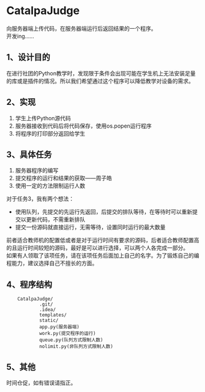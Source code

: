 # CatalpaJudge

向服务器端上传代码，在服务器端运行后返回结果的一个程序。<br>
开发ing……

## 1、设计目的

在进行社团的Python教学时，发现限于条件会出现可能在学生机上无法安装足量的库或是插件的情况。所以我们希望通过这个程序可以降低教学对设备的需求。

## 2、实现

1. 学生上传Python源代码
2. 服务器接收到代码后将代码保存，使用os.popen运行程序
3. 将程序的打印部分返回给学生

## 3、具体任务

1. 服务器程序的编写
2. 提交程序的运行和结果的获取——周子皓
3. 使用一定的方法限制运行人数

对于任务3，我有两个想法：

- 使用队列，先提交的先运行先返回，后提交的排队等待，在等待时可以重新提交以更新代码，不需重新排队
- 提交一份源码就直接运行，无需等待，设置同时运行的最大数量

前者适合教师机的配置低或者是对于运行时间有要求的源码，后者适合教师配置高的且运行时间较短的源码，最好是可以进行选择，可以两个人各完成一部分。<br>
如果有人领取了该项任务，请在该项任务后面加上自己的名字。为了锻炼自己的编程能力，建议选择自己不擅长的方面。

## 4、程序结构

        CatalpaJudge/
                .git/
                .idea/
                templates/
                static/
                app.py(服务器端)
                work.py(提交程序的运行)
                queue.py(队列方式限制人数)
                nolimit.py(非队列方式限制人数)

## 5、其他

时间仓促，如有错误请指正。

